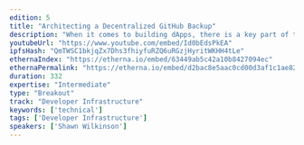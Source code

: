 ```yaml
---
edition: 5
title: "Architecting a Decentralized GitHub Backup"
description: "When it comes to building dApps, there is a key part of the process that remains very centralized. The tools we use for version control, like GitHub, are centralized, leaving dApp builders and communities at the mercy of providers and prone to censorship. By building a decentralized backup of GitHub in case of censorship, downtime, or other sudden loss of source code access, dApps can better decentralize access to their codebase. This presentation will outline the architecture behind a decentralized GitHub alternative and demo the proof of concept."
youtubeUrl: "https://www.youtube.com/embed/Id0bEdsPkEA"
ipfsHash: "QmTWSC1bkjqZx7Dhs3fhiyfuRZQ6uRGzjHyritWKHH4tLe"
ethernaIndex: "https://etherna.io/embed/63449ab5c42a10b8427094ec"
ethernaPermalink: "https://etherna.io/embed/d2bac8e5aac0cd00d3af1c1ae8281b90de899875934e2631febf506576a879d2"
duration: 332
expertise: "Intermediate"
type: "Breakout"
track: "Developer Infrastructure"
keywords: ['technical']
tags: ['Developer Infrastructure']
speakers: ['Shawn Wilkinson']
---
```

